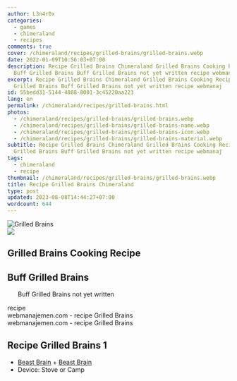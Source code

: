 ```yaml
---
author: L3n4r0x
categories:
  - games
  - chimeraland
  - recipes
comments: true
cover: /chimeraland/recipes/grilled-brains/grilled-brains.webp
date: 2022-01-09T10:56:03+07:00
description: Recipe Grilled Brains Chimeraland Grilled Brains Cooking Recipe
  Buff Grilled Brains Buff Grilled Brains not yet written recipe webmanaj
excerpt: Recipe Grilled Brains Chimeraland Grilled Brains Cooking Recipe Buff
  Grilled Brains Buff Grilled Brains not yet written recipe webmanaj
id: 55bedd31-5144-4888-8001-3c45220aa223
lang: en
permalink: /chimeraland/recipes/grilled-brains.html
photos:
  - /chimeraland/recipes/grilled-brains/grilled-brains.webp
  - /chimeraland/recipes/grilled-brains/grilled-brains-name.webp
  - /chimeraland/recipes/grilled-brains/grilled-brains-icon.webp
  - /chimeraland/recipes/grilled-brains/grilled-brains-material.webp
subtitle: Recipe Grilled Brains Chimeraland Grilled Brains Cooking Recipe Buff
  Grilled Brains Buff Grilled Brains not yet written recipe webmanaj
tags:
  - chimeraland
  - recipe
thumbnail: /chimeraland/recipes/grilled-brains/grilled-brains.webp
title: Recipe Grilled Brains Chimeraland
type: post
updated: 2023-08-08T14:44:27+07:00
wordcount: 644
---
```


<link
  rel="stylesheet"
  href="https://rawcdn.githack.com/dimaslanjaka/Web-Manajemen/870a349/css/bootstrap-5-3-0-alpha3-wrapper.css"
/>
<section id="bootstrap-wrapper">
  <div data-bs-theme="dark">
    <div class="card mb-2">
      <div class="card-body">
        <div class="row g-0">
          <div class="col-sm-4 position-relative mb-2">
            <img
              src="https://www.webmanajemen.com/chimeraland/recipes/grilled-brains/grilled-brains-material.webp"
              class="card-img fit-cover w-100 h-100"
              alt="Grilled Brains"
              data-fancybox="true"
            />
          </div>
          <div class="col-sm-8 mb-2">
            <div class="card-body">
              <div class="d-flex flex-row align-items-center mb-3">
                <img
                  class="d-inline-block me-2"
                  src="https://www.webmanajemen.com/chimeraland/recipes/grilled-brains/grilled-brains-icon.webp"
                  width="auto"
                  height="auto"
                  style="vertical-align: middle"
                />
                <h2 class="fs-5">Grilled Brains Cooking Recipe</h2>
              </div>
              <h2 class="card-title fs-5">Buff Grilled Brains</h2>
              <div class="card-text">
                <ul>
                  Buff Grilled Brains not yet written
                </ul>
              </div>
              <span class="badge rounded-pill">recipe</span>
            </div>
            <div class="card-footer text-end text-muted mt-auto">
              webmanajemen.com - recipe Grilled Brains
            </div>
          </div>
        </div>
      </div>
      <div class="card-footer text-end text-muted">
        webmanajemen.com - recipe Grilled Brains
      </div>
    </div>
    <div class="row mb-2">
      <div class="col-12 col-lg-6 recipe-item mb-2">
        <div class="card">
          <div class="card-body">
            <h2 class="card-title fs-5">Recipe Grilled Brains 1</h2>
            <div class="card-text">
              <ul>
                <li>
                  <a
                    class="text-decoration-none text-primary"
                    href="/chimeraland/materials/beast-brain.html"
                    >Beast Brain</a
                  ><span> + </span
                  ><a
                    class="text-decoration-none text-primary"
                    href="/chimeraland/materials/beast-brain.html"
                    >Beast Brain</a
                  >
                </li>
                <li>Device: Stove or Camp</li>
              </ul>
            </div>
          </div>
        </div>
      </div>
    </div>
  </div>
</section>